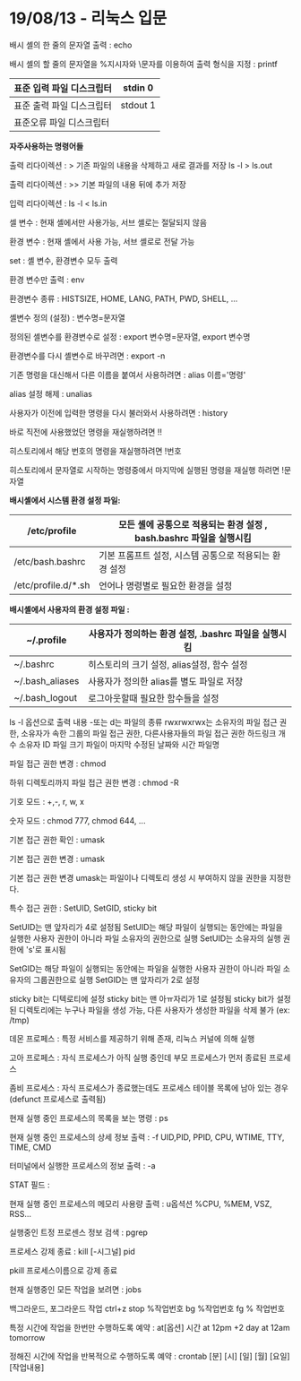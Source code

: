 # 19/08/13 - 리눅스 입문



배시 셸의 한 줄의 문자열 출력 : echo

배시 셸의 할 줄의 문자열을 %지시자와 \문자를 이용하여 출력 형식을 지정 : printf



| 표준 입력 파일 디스크립터 | stdin 0  |
| ------------------------- | -------- |
| 표준 출력 파일 디스크립터 | stdout 1 |
| 표준오류 파일 디스크립터  |          |



**자주사용하는 명령어들**

출력 리다이렉션 : > 기존 파일의 내용을 삭제하고 새로 결과를 저장
ls -l > ls.out

출력 리다이렉션 : >> 기본 파일의 내용 뒤에 추가 저장

입력 리다이렉션 : ls -l < ls.in



셀 변수 : 현재 셸에서만 사용가능, 서브 셸로는 절달되지 않음

환경 변수 : 현재 셸에서 사용 가능, 서브 셸로로 전달 가능

set : 셸 변수, 환경변수 모두 출력

환경 변수만 출력 : env



환경변수 종류 : HISTSIZE, HOME, LANG, PATH, PWD, SHELL, ...



셸변수 정의 (설정) : 변수명=문자열

정의된 셸변수를 환경변수로 설정 : export 변수명=문자열, export 변수명

환경변수를 다시 셸변수로 바꾸려면 : export -n



기존 명령을 대신해서 다른 이름을 붙여서 사용하려면  : alias 이름='명령'

alias 설정 해제 : unalias



사용자가 이전에 입력한 명령을 다시 불러와서 사용하려면 : history

바로 직전에 사용했었던 명령을 재실행하려면 !!

히스토리에서 해당 번호의 명령을 재실행하려면 !번호

히스토리에서 문자열로 시작하는 명령중에서 마지막에 실행된 명령을 재실행 하려면 !문자열



**배시셸에서 시스템 환경 설정 파일:**

| /etc/profile        | 모든 셸에 공통으로 적용되는 환경 설정 , bash.bashrc 파일을 실행시킴 |
| ------------------- | ------------------------------------------------------------ |
| /etc/bash.bashrc    | 기본 프롬프트 설정, 시스템 공통으로 적용되는 환경 설정       |
| /etc/profile.d/*.sh | 언어나 명령별로 필요한 환경을 설정                           |



**배시셸에서 사용자의 환경 설정 파일 :**

| ~/.profile      | 사용자가 정의하는 환경 설정,  .bashrc 파일을 실행시킴 |
| --------------- | ----------------------------------------------------- |
| ~/.bashrc       | 히스토리의 크기 설정, alias설정, 함수 설정            |
| ~/.bash_aliases | 사용자가 정의한 alias를 별도 파일로 저장              |
| ~/.bash_logout  | 로그아웃할때 필요한 함수들을 설정                     |



ls -l 옵션으로 출력 내용
-또는 d는 파일의 종류
rwxrwxrwx는 소유자의 파일 접근 권한, 소유자가 속한 그룹의 파일 접근 권한, 다른사용자들의 파일 접근 권한
하드링크 개수
소유자 ID
파일 크기
파일이 마지막 수정된 날짜와 시간
파일명



파일 접근 권한 변경 : chmod

하위 디렉토리까지 파일 접근 권한 변경 : chmod -R

기호 모드 : +,-, r, w, x

숫자 모드 : chmod 777, chmod 644, ...



기본 접근 권한 확인 : umask

기본 접근 권한 변경 : umask

기본 접근 권한 변경 umask는 파일이나 디렉토리 생성 시 부여하지 않을 권한을 지정한다.



특수 접근 권한 : SetUID, SetGID, sticky bit

SetUID는 맨 앞자리가 4로 설정됨
SetUID는 해당 파일이 실행되는 동안에는 파일을 실행한 사용자 권한이 아니라 파일 소유자의 권한으로 실행
SetUID는 소유자의 실행 권한에 's'로 표시됨

SetGID는 해당 파일이 실행되는 동안에는 파일을 실행한 사용자 권한이 아니라 파일 소유자의 그룹권한으로 실행
SetGID는 맨 앞자리가 2로 설정

sticky bit는 디텍로티에 설정
sticky bit는 맨 아ㅠ자리가 1로 설정됨
sticky bit가 설정된 디렉토리에는 누구나 파일을 생성 가능, 다른 사용자가 생성한 파일을 삭제 불가 (ex: /tmp)



데몬 프로페스 : 특정 서비스를 제공하기 위해 존재, 리눅스 커널에 의해 실행

고아 프로페스 : 자식 프로세스가 아직 실행 중인데 부모 프로세스가 먼저 종료된 프로세스

좀비 프로세스 : 자식 프로세스가 종료했는데도 프로세스 테이블 목록에 남아 있는 경우 (defunct 프로세스로 출력됨)



현재 실행 중인 프로세스의 목록을 보는 명령 : ps

현재 실행 중인 프로세스의 상세 정보 출력 : -f
UID,PID, PPID, CPU, WTIME, TTY, TIME, CMD

터미널에서 실행한 프로세스의 정보 출력 : -a

STAT 필드 : 

현재 실행 중인 프로세스의 메모리 사용량 출력 : u옵셕션
%CPU, %MEM, VSZ, RSS...



실행중인 트정 프로센스 정보 검색 : pgrep

프로세스 강제 종료 : kill [-시그널] pid

pkill 프로세스이름으로 강제 종료



현재 실행중인 모든 작업을 보려면 : jobs

백그라운드, 포그라운드 작업
ctrl+z
stop %작업번호
bg %작업번호
fg % 작업번호



특정 시간에 작업을 한번만 수행하도록 예약 : at[옵션] 시간
at 12pm +2 day
at 12am tomorrow

정해진 시간에 작업을 반복적으로 수행하도록 예약 : crontab
[분] [시] [일] [월] [요일] [작업내용]